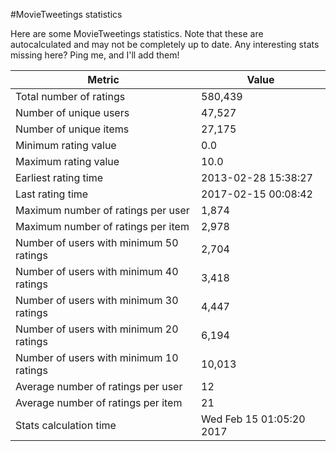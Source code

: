 #MovieTweetings statistics

Here are some MovieTweetings statistics. Note that these are autocalculated and may not be completely up to date. Any interesting stats missing here? Ping me, and I'll add them!

Metric | Value
--- | ---
Total number of ratings                 | 580,439
Number of unique users                  | 47,527
Number of unique items                  | 27,175
Minimum rating value                    | 0.0
Maximum rating value                    | 10.0
Earliest rating time                    | 2013-02-28 15:38:27
Last rating time                        | 2017-02-15 00:08:42
Maximum number of ratings per user      | 1,874
Maximum number of ratings per item      | 2,978
Number of users with minimum 50 ratings | 2,704
Number of users with minimum 40 ratings | 3,418
Number of users with minimum 30 ratings | 4,447
Number of users with minimum 20 ratings | 6,194
Number of users with minimum 10 ratings | 10,013
Average number of ratings per user      | 12
Average number of ratings per item      | 21
Stats calculation time                  | Wed Feb 15 01:05:20 2017

